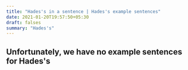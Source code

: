 ```yaml
---
title: "Hades's in a sentence | Hades's example sentences"
date: 2021-01-20T19:57:50+05:30
draft: falses
summary: "Hades's"
---
```

## Unfortunately, we have no example sentences for Hades's                 

